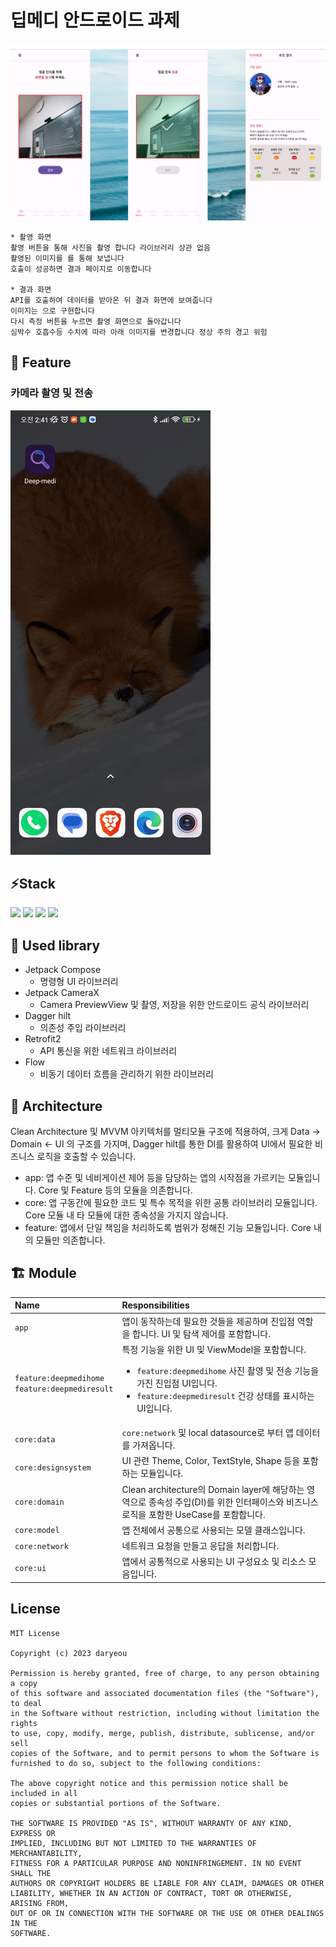 # 딥메디 안드로이드 과제

![banner](screenshots/preview.png)<br>

```
* 촬영 화면
촬영 버튼을 통해 사진을 촬영 합니다 라이브러리 상관 없음
촬영된 이미지를 를 통해 보냅니다
호출이 성공하면 결과 페이지로 이동합니다

* 결과 화면
API를 호출하여 데이터를 받아온 뒤 결과 화면에 보여줍니다
이미지는 으로 구현합니다
다시 측정 버튼을 누르면 촬영 화면으로 돌아갑니다
심박수 호흡수등 수치에 따라 아래 이미지를 변경합니다 정상 주의 경고 위험
```
## 📱 Feature ##

### 카메라 촬영 및 전송 ###

![feature](screenshots/full.gif)<br>

## ⚡Stack ##
<img src="https://img.shields.io/badge/Kotlin1.8-7F52FF?style=for-the-badge&logo=Kotlin&logoColor=white"> <img src="https://img.shields.io/badge/Android-3DDC84?style=for-the-badge&logo=Android&logoColor=white"> <img src="https://img.shields.io/badge/Jetpack Compose-4285F4?style=for-the-badge&logo=Jetpack Compose&logoColor=white"> <img src="https://img.shields.io/badge/Gradle-02303A?style=for-the-badge&logo=Gradle&logoColor=white">

## 📕 Used library ##
* Jetpack Compose
  * 명령형 UI 라이브러리
* Jetpack CameraX
  * Camera PreviewView 및 촬영, 저장을 위한 안드로이드 공식 라이브러리
* Dagger hilt
  * 의존성 주입 라이브러리
* Retrofit2
  * API 통신을 위한 네트워크 라이브러리
* Flow
  * 비동기 데이터 흐름을 관리하기 위한 라이브러리

## 🐾 Architecture ##
Clean Architecture 및 MVVM 아키텍처를 멀티모듈 구조에 적용하여, 크게 Data -> Domain <- UI 의 구조를 가지며,
Dagger hilt를 통한 DI를 활용하여 UI에서 필요한 비즈니스 로직을 호출할 수 있습니다.

* app: 앱 수준 및 네비게이션 제어 등을 담당하는 앱의 시작점을 가르키는 모듈입니다. Core 및 Feature 등의 모듈을 의존합니다.
* core: 앱 구동간에 필요한 코드 및 특수 목적을 위한 공통 라이브러리 모듈입니다. Core 모듈 내 타 모듈에 대한 종속성을 가지지 않습니다.
* feature: 앱에서 단일 책임을 처리하도록 범위가 정해진 기능 모듈입니다. Core 내의 모듈만 의존합니다.

## 🏗 Module ##

|Name|Responsibilities|
| :- | :- |
|`app`|앱이 동작하는데 필요한 것들을 제공하며 진입점 역할을 합니다. UI 및 탐색 제어를 포함합니다.|
|`feature:deepmedihome`<br>`feature:deepmediresult`|특정 기능을 위한 UI 및 ViewModel을 포함합니다.<ul><li>`feature:deepmedihome` 사진 촬영 및 전송 기능을 가진 진입점 UI입니다.</li><li>`feature:deepmediresult` 건강 상태를 표시하는 UI입니다.</li></ul>|
|`core:data`|`core:network` 및 local datasource로 부터 앱 데이터를 가져옵니다.|
|`core:designsystem`|UI 관련 Theme, Color, TextStyle, Shape 등을 포함하는 모듈입니다.|
|`core:domain`|Clean architecture의 Domain layer에 해당하는 영역으로 종속성 주입(DI)를 위한 인터페이스와 비즈니스 로직을 포함한 UseCase를 포함합니다.|
|`core:model`|앱 전체에서 공통으로 사용되는 모델 클래스입니다.|
|`core:network`|네트워크 요청을 만들고 응답을 처리합니다.|
|`core:ui`|앱에서 공통적으로 사용되는 UI 구성요소 및 리소스 모음입니다.|

## License
```
MIT License

Copyright (c) 2023 daryeou

Permission is hereby granted, free of charge, to any person obtaining a copy
of this software and associated documentation files (the "Software"), to deal
in the Software without restriction, including without limitation the rights
to use, copy, modify, merge, publish, distribute, sublicense, and/or sell
copies of the Software, and to permit persons to whom the Software is
furnished to do so, subject to the following conditions:

The above copyright notice and this permission notice shall be included in all
copies or substantial portions of the Software.

THE SOFTWARE IS PROVIDED "AS IS", WITHOUT WARRANTY OF ANY KIND, EXPRESS OR
IMPLIED, INCLUDING BUT NOT LIMITED TO THE WARRANTIES OF MERCHANTABILITY,
FITNESS FOR A PARTICULAR PURPOSE AND NONINFRINGEMENT. IN NO EVENT SHALL THE
AUTHORS OR COPYRIGHT HOLDERS BE LIABLE FOR ANY CLAIM, DAMAGES OR OTHER
LIABILITY, WHETHER IN AN ACTION OF CONTRACT, TORT OR OTHERWISE, ARISING FROM,
OUT OF OR IN CONNECTION WITH THE SOFTWARE OR THE USE OR OTHER DEALINGS IN THE
SOFTWARE.
```
